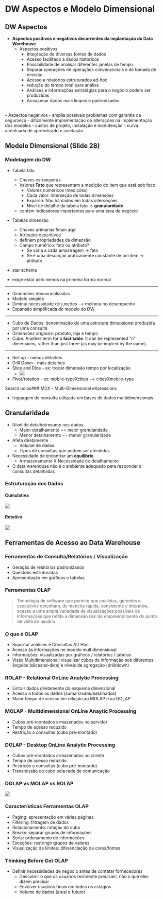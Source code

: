 
# DW Aspectos e Modelo Dimensional

## DW Aspectos
- **Aspectos positivos e negativos decorrentes da implantação do Data Warehouse**
	- Aspectos positivos
		- Integração de diversas fontes de dados
		- Acesso facilitado a dados históricos
		- Possibilidade de analisar diferentes janelas de tempo
		- Separar operações de operações convencionais e de tomada de decisão
		- Acesso a relatorios estruturados ad-hoc
		- redução do tempo total para análise
		- Análises e informações estratégias para o negócio podem ser produzidas
		- Armazenar dados mais limpos e padronizados
<br>
	- Aspectos negativos
		- amplia possíveis problemas com garantia de segurança
		- dificilmente implementação de alterações na implementação dos modelos
		- custos de projeto, instalação e manutenção
		- curva acentuada de aprendizado e aceitação

## Modelo Dimensional (Slide 28)
### Modelagem do DW
- Tabela fato
	- Chaves estrangeiras
	- Valores **Fato** que representam a medição do item que está sob foco.
    	- Valores numéricos (medições)
    	- Cada valor: Interseção de todas dimensões
    	- Exparso: Não há dados em todas interseções
    	- Nível de detalhe da tabela fato -> **granularidade**
   	- contém indicadores importantes para uma área de negócio
- Tabelas dimensão
	- Chaves primarias ficam aqui
	- Atributos descritivos
	- definem propriedades da dimensão
    - Campo numérico: fato ou atributo?
      - Se varia a cada amostragem -> fato
      - Se é uma descrição praticamente constante de um item -> atributo

- star schema
- exige estar pelo menos na primeira forma normal
---

- Dimensões desnormalizadas 
- Modelo simples 
- Diminui necessidade de junções --> melhora no desempenho 
- Expansão simplificada do modelo do DW
---

- Cubo de Dados: denominação de uma estrutura dimensional produzida por uma consulta 
- Dimensões originais: produto, loja e tempo
- Cube. Another term for a **fact table**. It can be represented "n" dimensions, rather than just three (as may be implied by the name).
---

- Roll up - menos detalhes
- Drill Down - mais detalhes
- Slice and Dice - ex: trocar dimensão tempo por localização
  - ![](./resources/slice-dice.png)
- Pivot/rotation - ex:  mobile-typeXcities --> citiesXmobile-type

Search uolps### MDX - Multi-Dimensional eXpressions
- linguagem de consulta utilizada em bases de dados multidimensionais

## Granularidade
- Nível de detalhe/resumo nos dados
	- Maior detalhamento ==  maior granularidade
	- Menor detalhamento == menor granularidade
- Afeta diretamente
	- Volume de dados
	- Tipos de consultas que podem ser atendidas
- Necessidade de encontrar um **equilíbrio**
	- Armazenamento X Necessidade de detalhamento
- O data warehouse não é o ambiente adequado para responder a consultas detalhadas
### Estruturação dos Dados
#### Cumulativa
![](./resources/estruturacao-dados-dw-granularidade-cumulativo.png)

#### Rotativo
![](./resources/estruturacao-dados-dw-granularidade-rotativo.png)


## Ferramentas de Acesso ao Data Warehouse
### Ferramentas de Consulta/Relatórios / Visualização
- Geração de relatórios padronizados
- Questões estruturadas
- Apresentação em gráficos e tabelas

### Ferramentas OLAP
> Tecnologia de software que permite que analistas, gerentes e executivos obtenham, de maneira rápida, consistente e interativa, acesso a uma ampla variedade de visualizações possíveis de informações que reflita a dimensão real do empreendimento do ponto de vista do usuário

### O que é OLAP
- Suportar análises e Consultas AD Hoc 
- Acesso às informações no modelo multidimensional 
- Informações: visualizadas por gráficos / relatórios / tabelas 
- Visão Multidimensional: visualizar cubos de informação sob diferentes ângulos (sliceand-dice) e níveis de agregação (drill/down)

### ROLAP - Relational OnLine Analytic Processing
- Extrair dados diretamente do esquema dimensional 
- Acesso a todos os dados (sumarizados/detalhados)
- Maior tempo de acesso em relação ao MOLAP e ao DOLAP

### MOLAP - Multidimensional OnLine Anaytic Processing
- Cubos pré-montados armazenados no servidor 
- Tempo de acesso reduzido 
- Restrição a consultas (cubo pré-montado)

### DOLAP - Desktop OnLine Analytic Processing
- Cubos pré-montados armazenados no cliente 
- Tempo de acesso reduzido
- Restrição a consultas (cubo pré-montado) 
- Transmissão do cubo pela rede de comunicação

### DOLAP vs MOLAP vs ROLAP
![](./resources/tipos-olap-desempenho.png)

### Características Ferramentas OLAP
- Paging: apresentação em várias páginas
- Filtering: filtragem de dados
- Rotacionamento: rotação do cubo
- Breaks: separar grupos de informações
- Sorts: ordenamento de informações
- Exceções: restringir grupos de valores
- Visualização de limites: diferenciação de cores/fontes


### Thinking Before Get OLAP
- Definir necessidades de negócio antes de contatar fornecedores
  - Descobrir o que os usuários realmente
precisam, não o que eles dizem precisar
  - Envolver usuários finais em todos os estágios
  - Volume de dados (atual e futuro)

